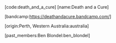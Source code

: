 [code:death_and_a_cure]
[name:Death and a Cure]

[bandcamp:https://deathandacure.bandcamp.com/]

[origin:Perth, Western Australia:australia]

[past_members:Ben Blondel:ben_blondel]
